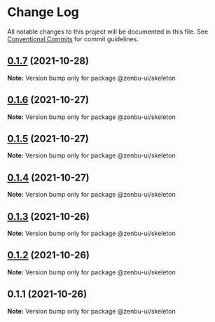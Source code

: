 # Change Log

All notable changes to this project will be documented in this file.
See [Conventional Commits](https://conventionalcommits.org) for commit guidelines.

## [0.1.7](https://github.com/KodepandaID/zenbu-ui/compare/@zenbu-ui/skeleton@0.1.6...@zenbu-ui/skeleton@0.1.7) (2021-10-28)

**Note:** Version bump only for package @zenbu-ui/skeleton





## [0.1.6](https://github.com/KodepandaID/zenbu-ui/compare/@zenbu-ui/skeleton@0.1.5...@zenbu-ui/skeleton@0.1.6) (2021-10-27)

**Note:** Version bump only for package @zenbu-ui/skeleton





## [0.1.5](https://github.com/KodepandaID/zenbu-ui/compare/@zenbu-ui/skeleton@0.1.4...@zenbu-ui/skeleton@0.1.5) (2021-10-27)

**Note:** Version bump only for package @zenbu-ui/skeleton





## [0.1.4](https://github.com/KodepandaID/zenbu-ui/compare/@zenbu-ui/skeleton@0.1.3...@zenbu-ui/skeleton@0.1.4) (2021-10-27)

**Note:** Version bump only for package @zenbu-ui/skeleton





## [0.1.3](https://github.com/KodepandaID/zenbu-ui/compare/@zenbu-ui/skeleton@0.1.2...@zenbu-ui/skeleton@0.1.3) (2021-10-26)

**Note:** Version bump only for package @zenbu-ui/skeleton





## [0.1.2](https://github.com/KodepandaID/zenbu-ui/compare/@zenbu-ui/skeleton@0.1.1...@zenbu-ui/skeleton@0.1.2) (2021-10-26)

**Note:** Version bump only for package @zenbu-ui/skeleton





## 0.1.1 (2021-10-26)

**Note:** Version bump only for package @zenbu-ui/skeleton
